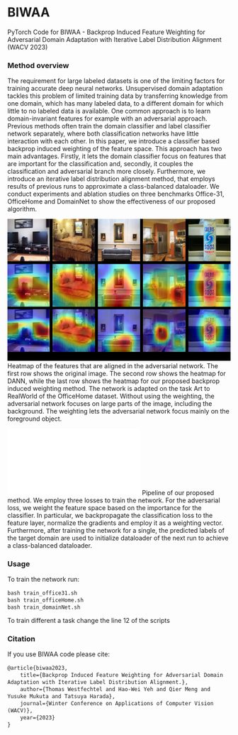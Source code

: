 # BIWAA
PyTorch Code for BIWAA - Backprop Induced Feature Weighting for Adversarial Domain Adaptation with Iterative Label Distribution Alignment (WACV 2023)


### Method overview
The requirement for large labeled datasets is one of the limiting factors for training accurate deep neural networks. Unsupervised domain adaptation tackles this problem of limited training data by transferring knowledge from one domain, which has many labeled data, to a different domain for which little to no labeled data is available. One common approach is to learn domain-invariant features for example with an adversarial approach. Previous methods often train the domain classifier and label classifier network separately, where both classification networks have little interaction with each other. In this paper, we introduce a classifier based backprop induced weighting of the feature space. This approach has two main advantages. Firstly, it lets the domain classifier focus on features that are important for the classification and, secondly, it couples the classification and adversarial branch more closely. Furthermore, we introduce an iterative label distribution alignment method, that employs results of previous runs to approximate a class-balanced dataloader. We conduct experiments and ablation studies on three benchmarks Office-31, OfficeHome and DomainNet to show the effectiveness of our proposed algorithm.

![Alt text](figs/211111-attention.jpg?raw=true "Attention")
Heatmap of the features that are aligned in the adversarial network. The first row shows the original image. The second row shows the heatmap for DANN, while the last row shows the heatmap for our proposed backprop induced weighting method. The network is adapted on the task Art to RealWorld of the OfficeHome dataset. Without using the weighting, the adversarial network focuses on large parts of the image, including the background. The weighting lets the adversarial network focus mainly on the foreground object.

![Alt text](figs/211116-networkStructure.pdf?raw=true "Pipeline of method")
Pipeline of our proposed method. We employ three losses to train the network. For the adversarial loss, we weight the feature space based on the importance for the classifier. In particular, we backpropagate the classification loss to the feature layer, normalize the gradients and employ it as a weighting vector. Furthermore, after training the network for a single, the predicted labels of the target domain are used to initialize dataloader of the next run to achieve a class-balanced dataloader.

### Usage
To train the network run:

```shell
bash train_office31.sh 
bash train_officeHome.sh 
bash train_domainNet.sh 
```

To train different a task change the line 12 of the scripts


### Citation
If you use BIWAA code please cite:
```text
@article{biwaa2023, 
    title={Backprop Induced Feature Weighting for Adversarial Domain Adaptation with Iterative Label Distribution Alignment.}, 
    author={Thomas Westfechtel and Hao-Wei Yeh and Qier Meng and Yusuke Mukuta and Tatsuya Harada},
    journal={Winter Conference on Applications of Computer Vision (WACV)},
    year={2023}
}
```
